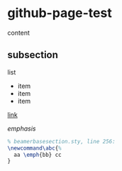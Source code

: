 # github-page-test

content 

## subsection

list
* item
* item
* item

[link](github.com)

*emphasis*

```latex
% beamerbasesection.sty, line 256:
\newcommand\abc{%
  aa \emph{bb} cc
}
```
